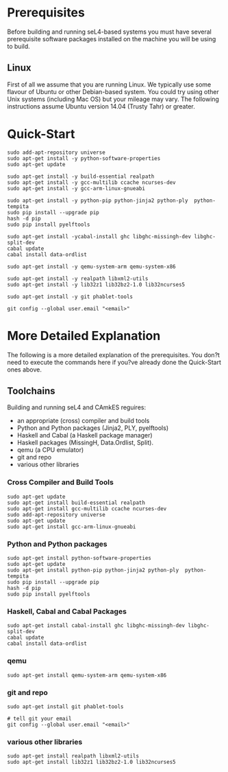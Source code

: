 # Prerequisites

Before building and running seL4-based systems you must have several prerequisite software packages installed on the machine you will be using to build.  

## Linux

First of all we assume that you are running Linux.  We typically use some flavour of Ubuntu or other Debian-based system.  You could try using other Unix systems (including Mac OS) but your mileage may vary.  The following instructions assume Ubuntu version 14.04 (Trusty Tahr) or greater.

# Quick-Start

    sudo add-apt-repository universe
    sudo apt-get install -y python-software-properties
    sudo apt-get update

    sudo apt-get install -y build-essential realpath 
    sudo apt-get install -y gcc-multilib ccache ncurses-dev
    sudo apt-get install -y gcc-arm-linux-gnueabi

    sudo apt-get install -y python-pip python-jinja2 python-ply  python-tempita
    sudo pip install --upgrade pip
    hash -d pip
    sudo pip install pyelftools

    sudo apt-get install -ycabal-install ghc libghc-missingh-dev libghc-split-dev
    cabal update
    cabal install data-ordlist

    sudo apt-get install -y qemu-system-arm qemu-system-x86

    sudo apt-get install -y realpath libxml2-utils
    sudo apt-get install -y lib32z1 lib32bz2-1.0 lib32ncurses5

    sudo apt-get install -y git phablet-tools

    git config --global user.email "<email>"

# More Detailed Explanation

The following is a more detailed explanation of the prerequisites.  You don?t need to execute the commands here if you?ve already done the Quick-Start ones above.

## Toolchains

Building and running seL4 and CAmkES reguires: 
 * an appropriate (cross) compiler and build tools
 * Python and Python packages (Jinja2, PLY, pyelftools)
 * Haskell and Cabal (a Haskell package manager) 
 * Haskell packages (MissingH, Data.Ordlist, Split).
 * qemu (a CPU emulator)
 * git and repo
 * various other libraries

### Cross Compiler and Build Tools

    sudo apt-get update
    sudo apt-get install build-essential realpath 
    sudo apt-get install gcc-multilib ccache ncurses-dev
    sudo add-apt-repository universe
    sudo apt-get update
    sudo apt-get install gcc-arm-linux-gnueabi


### Python and Python packages

    sudo apt-get install python-software-properties
    sudo apt-get update
    sudo apt-get install python-pip python-jinja2 python-ply  python-tempita
    sudo pip install --upgrade pip
    hash -d pip
    sudo pip install pyelftools

### Haskell, Cabal and Cabal Packages

    sudo apt-get install cabal-install ghc libghc-missingh-dev libghc-split-dev
    cabal update
    cabal install data-ordlist

### qemu

    sudo apt-get install qemu-system-arm qemu-system-x86

### git and repo

    sudo apt-get install git phablet-tools

    # tell git your email
    git config --global user.email "<email>"

### various other libraries

    sudo apt-get install realpath libxml2-utils
    sudo apt-get install lib32z1 lib32bz2-1.0 lib32ncurses5
	

